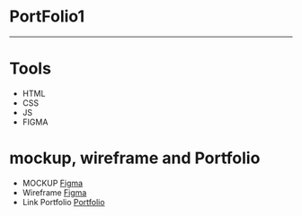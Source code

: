 # PortFolio1
---
# Tools
- HTML
- CSS
- JS
- FIGMA

#  mockup, wireframe and Portfolio
- MOCKUP [Figma](https://www.figma.com/file/kBGiMI6TzrtRKxfS10TDNh/Untitled?type=design&node-id=1-176&mode=design&t=Gv3hTA24z0EfCPNN-0)
- Wireframe [Figma](https://www.figma.com/file/Q7YkwkoXMHkTAwKc2k4J0S/Untitled?type=design&node-id=0-1&mode=design&t=hBizyHOYLXKduh4T-0)
- Link Portfolio [Portfolio](https://issa097.github.io/PortFolio1/)
